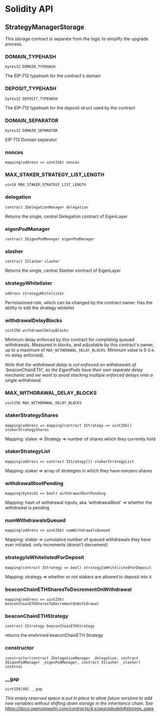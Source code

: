 # Solidity API

## StrategyManagerStorage

This storage contract is separate from the logic to simplify the upgrade process.

### DOMAIN_TYPEHASH

```solidity
bytes32 DOMAIN_TYPEHASH
```

The EIP-712 typehash for the contract's domain

### DEPOSIT_TYPEHASH

```solidity
bytes32 DEPOSIT_TYPEHASH
```

The EIP-712 typehash for the deposit struct used by the contract

### DOMAIN_SEPARATOR

```solidity
bytes32 DOMAIN_SEPARATOR
```

EIP-712 Domain separator

### nonces

```solidity
mapping(address => uint256) nonces
```

### MAX_STAKER_STRATEGY_LIST_LENGTH

```solidity
uint8 MAX_STAKER_STRATEGY_LIST_LENGTH
```

### delegation

```solidity
contract IDelegationManager delegation
```

Returns the single, central Delegation contract of EigenLayer

### eigenPodManager

```solidity
contract IEigenPodManager eigenPodManager
```

### slasher

```solidity
contract ISlasher slasher
```

Returns the single, central Slasher contract of EigenLayer

### strategyWhitelister

```solidity
address strategyWhitelister
```

Permissioned role, which can be changed by the contract owner. Has the ability to edit the strategy whitelist

### withdrawalDelayBlocks

```solidity
uint256 withdrawalDelayBlocks
```

Minimum delay enforced by this contract for completing queued withdrawals. Measured in blocks, and adjustable by this contract's owner,
up to a maximum of `MAX_WITHDRAWAL_DELAY_BLOCKS`. Minimum value is 0 (i.e. no delay enforced).

_Note that the withdrawal delay is not enforced on withdrawals of 'beaconChainETH', as the EigenPods have their own separate delay mechanic
and we want to avoid stacking multiple enforced delays onto a single withdrawal._

### MAX_WITHDRAWAL_DELAY_BLOCKS

```solidity
uint256 MAX_WITHDRAWAL_DELAY_BLOCKS
```

### stakerStrategyShares

```solidity
mapping(address => mapping(contract IStrategy => uint256)) stakerStrategyShares
```

Mapping: staker => Strategy => number of shares which they currently hold

### stakerStrategyList

```solidity
mapping(address => contract IStrategy[]) stakerStrategyList
```

Mapping: staker => array of strategies in which they have nonzero shares

### withdrawalRootPending

```solidity
mapping(bytes32 => bool) withdrawalRootPending
```

Mapping: hash of withdrawal inputs, aka 'withdrawalRoot' => whether the withdrawal is pending

### numWithdrawalsQueued

```solidity
mapping(address => uint256) numWithdrawalsQueued
```

Mapping: staker => cumulative number of queued withdrawals they have ever initiated. only increments (doesn't decrement)

### strategyIsWhitelistedForDeposit

```solidity
mapping(contract IStrategy => bool) strategyIsWhitelistedForDeposit
```

Mapping: strategy => whether or not stakers are allowed to deposit into it

### beaconChainETHSharesToDecrementOnWithdrawal

```solidity
mapping(address => uint256) beaconChainETHSharesToDecrementOnWithdrawal
```

### beaconChainETHStrategy

```solidity
contract IStrategy beaconChainETHStrategy
```

returns the enshrined beaconChainETH Strategy

### constructor

```solidity
constructor(contract IDelegationManager _delegation, contract IEigenPodManager _eigenPodManager, contract ISlasher _slasher) internal
```

### __gap

```solidity
uint256[40] __gap
```

_This empty reserved space is put in place to allow future versions to add new
variables without shifting down storage in the inheritance chain.
See https://docs.openzeppelin.com/contracts/4.x/upgradeable#storage_gaps_

